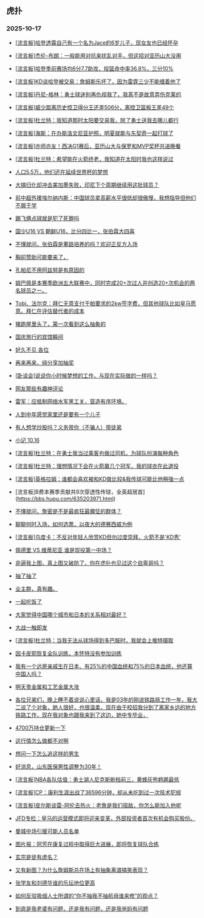 ## 虎扑 
### 2025-10-17

+ [[流言板]哈登透露自己有一个名为Jace的6岁儿子，现女友也已经怀孕](https://bbs.hupu.com/635211168.html)

+ [[流言板]杰伦-布朗：一般能用对抗来扰乱对手，但这招对亚历山大没用](https://bbs.hupu.com/635209166.html)

+ [[流言板]哈登季前赛场均6分7.7助攻，投篮命中率36.8%，三分10%](https://bbs.hupu.com/635207586.html)

+ [[流言板]KD谈哈登被交易：詹姆斯乐坏了，因为雷霆三少不能缠着他了](https://bbs.hupu.com/635207021.html)

+ [[流言板]丹尼-格林：勇士球迷别再仇视我了，我真不是故意弄伤克莱的](https://bbs.hupu.com/635210147.html)

+ [[流言板]威少距离历史控卫得分王还差506分，离控卫篮板王差49个](https://bbs.hupu.com/635208988.html)

+ [[流言板]杜兰特：我知道那时太阳要交易我，除了勇士送我去哪儿都行](https://bbs.hupu.com/635210885.html)

+ [[流言板]海斯：在办斯洛文尼亚护照，明夏就能与东契奇一起打球了](https://bbs.hupu.com/635209728.html)

+ [[流言板]亦师亦友！西决G1赛后，亚历山大与保罗和MVP奖杯共进晚餐](https://bbs.hupu.com/635207115.html)

+ [[流言板]杜兰特：希望能在火箭终老，我知道在太阳时我也这样说过](https://bbs.hupu.com/635211050.html)

+ [人口5.5万，他们还在延续世界杯的梦想](https://bbs.hupu.com/635204373.html)

+ [大搞归化却冲击美加墨失败，印尼下个周期继续用这批球员？](https://bbs.hupu.com/635207268.html)

+ [前中超外援埃尔纳内斯：中国球员拿高薪水平很低却很傲慢，我想指导但他们不屑于学](https://bbs.hupu.com/635205079.html)

+ [踢飞俩点球就是犯了死罪吗](https://bbs.hupu.com/635204474.html)

+ [国少U16 VS 朝鲜U16，比分四比一，张伯霖大四喜](https://bbs.hupu.com/635208595.html)

+ [不懂就问，张伯霖是董路培养的吗？欢迎正反方入场](https://bbs.hupu.com/635209179.html)

+ [胸前赞助可能要来了，](https://bbs.hupu.com/635206982.html)

+ [孔帕尼不用阿兹努是有原因的](https://bbs.hupu.com/635203363.html)

+ [姆巴佩是本赛季欧洲五大联赛中，同时完成20+次过人并创造20+次机会的两名球员之一。](https://bbs.hupu.com/635202260.html)

+ [Tobi、法尔克：拜仁无意支付于帕要求的2kw签字费，但其他球队比如皇马愿意。拜仁在评估替代者的成本](https://bbs.hupu.com/635204602.html)

+ [猪跑屋里头了，第一次看到这么抽象的](https://bbs.hupu.com/635208094.html)

+ [国庆旅行的宾馆瞬间](https://bbs.hupu.com/635209115.html)

+ [好久不见 各位](https://bbs.hupu.com/635209079.html)

+ [再来再来，纯分享加抽奖](https://bbs.hupu.com/635206919.html)

+ [[卧谈会]说说你小时候梦想的工作，与现在实际做的一样吗？](https://bbs.hupu.com/635208421.html)

+ [网友那些有趣神评论](https://bbs.hupu.com/635209023.html)

+ [雷军：应抵制网络水军黑工关，营造有序环境。](https://bbs.hupu.com/635207146.html)

+ [人到中年感觉家里还是要有一个儿子](https://bbs.hupu.com/635209103.html)

+ [有人想学炒股吗？义务带你（不骗人）带徒弟](https://bbs.hupu.com/635208372.html)

+ [小记 10.16](https://bbs.hupu.com/635208469.html)

+ [[流言板]杜兰特：在勇士我当过乘客也做过司机，为球队扮演每种角色](https://bbs.hupu.com/635210647.html)

+ [[流言板]杜兰特：理想情况下会在火箭赢几个冠军，我的球衣在此退役](https://bbs.hupu.com/635211440.html)

+ [[流言板]英格拉姆：谁都会喜欢被和KD做比较&amp;我传球可能比他稍强一点](https://bbs.hupu.com/635209877.html)

+ [流言板]B费本赛季贡献共9次穿透性传球，全英超居首](https://bbs.hupu.com/635203971.html)

+ [不懂就问，詹密是不是最疯狂最魔怔的群体？](https://bbs.hupu.com/635208068.html)

+ [聊聊何时入场，如何选票，以夜大的德赛西威为例](https://bbs.hupu.com/635208291.html)

+ [[流言板]乌度卡：不反对年轻人欣赏KD但勿过度崇拜，火箭不是&#x27;KD秀&#x27;](https://bbs.hupu.com/635211384.html)

+ [佩德里 VS 维蒂尼亚 谁是现役第一中场？](https://bbs.hupu.com/635204261.html)

+ [非逼我上图，真上图又破防了，你在虎扑也见过这个自卑哥吗？](https://bbs.hupu.com/635210290.html)

+ [抽了抽了](https://bbs.hupu.com/635210181.html)

+ [业主群，真有趣。](https://bbs.hupu.com/635209481.html)

+ [一起吃饭了](https://bbs.hupu.com/635210519.html)

+ [大家觉得中国哪个城市和日本的关系相对最好？](https://bbs.hupu.com/635209533.html)

+ [大战一触即发](https://bbs.hupu.com/635209572.html)

+ [[流言板]杜兰特：当我无法从球场得到多巴胺时，我就会上推特摄取](https://bbs.hupu.com/635210548.html)

+ [因卡皮耶恢复全队训练，本怀特没有参加训练](https://bbs.hupu.com/635207777.html)

+ [我有一个远房亲戚生在日本、有25%的中国血统和75%的日本血统，他还算中国人吗？](https://bbs.hupu.com/635209867.html)

+ [明天贵金属和工艺金属大涨](https://bbs.hupu.com/635211314.html)

+ [各位兄弟们，晚上睡不着说说心里话，我是03年的刚进铁路局工作一年，我大二谈了个对象，她人很好，也很温柔，现在由于校招我分到了离家乡远的地方铁路工作，现在我对象也跟我来到了这边，她中专毕业，](https://bbs.hupu.com/635212085.html)

+ [4700万持仓更新一下](https://bbs.hupu.com/635209780.html)

+ [这行情怎么做都不对啊](https://bbs.hupu.com/635210604.html)

+ [想问一下怎么追这样的男生](https://bbs.hupu.com/635211043.html)

+ [好消息，山东医保男性调整为30年！](https://bbs.hupu.com/635211146.html)

+ [[流言板]NBA各队估值：勇士湖人尼克斯断档前三，黄蜂灰熊鹈鹕最低](https://bbs.hupu.com/635210994.html)

+ [[流言板]CP：康利生涯出战了36596分钟，却从未吃到过一次技术犯规](https://bbs.hupu.com/635211579.html)

+ [[流言板]皮尔斯谈雷-阿伦去热火：老詹是我们宿敌，你怎么能加入他呢](https://bbs.hupu.com/635210972.html)

+ [JFD专栏：皇马的运营模式即将迎来变革，外部投资者首次有机会购买股份。](https://bbs.hupu.com/635205404.html)

+ [曼城中场引援可能人员名单](https://bbs.hupu.com/635206944.html)

+ [图片报：阿芳在康复过程中取得巨大进展，即将恢复球队合练](https://bbs.hupu.com/635208247.html)

+ [玄宗是徒有虚名？](https://bbs.hupu.com/635208564.html)

+ [又有新图？为什么詹姆斯总在场上有抽象离谱搞笑表现？](https://bbs.hupu.com/635211572.html)

+ [张学友和刘德华谁的乐坛地位更高](https://bbs.hupu.com/635211228.html)

+ [如何反驳吸烟人士所谓的“你不抽我不抽航母谁来修”的观点？](https://bbs.hupu.com/635212316.html)

+ [到底是我老婆有问题，还是我有问题，还是我爸妈有问题](https://bbs.hupu.com/635210678.html)

